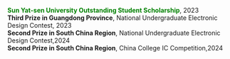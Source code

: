 **<span style="color: green;">Sun Yat-sen University Outstanding Student Scholarship</span>**, 2023<br>
**Third Prize in Guangdong Province**, National Undergraduate Electronic Design Contest, 2023<br>
**Second Prize in South China Region**, National Undergraduate Electronic Design Contest,2024<br>
**Second Prize in South China Region**, China College IC Competition,2024